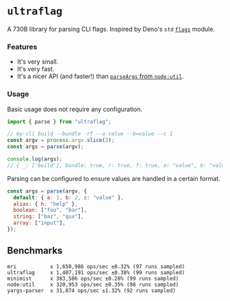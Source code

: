 # `ultraflag`

A 730B library for parsing CLI flags. Inspired by Deno's `std` [`flags`](https://github.com/denoland/deno_std/blob/main/flags/mod.ts) module.

### Features

- It's very small.
- It's very fast.
- It's a nicer API (and faster!) than [`parseArgs` from `node:util`](https://nodejs.org/api/util.html#utilparseargsconfig).

### Usage

Basic usage does not require any configuration.

```js
import { parse } from "ultraflag";

// my-cli build --bundle -rf --a value --b=value --c 1
const argv = process.argv.slice(2);
const args = parse(argv);

console.log(args);
// { _: ['build'], bundle: true, r: true, f: true, a: "value", b: "value", c: 1 }
```

Parsing can be configured to ensure values are handled in a certain format.

```js
const args = parse(argv, {
  default: { a: 1, b: 2, c: "value" },
  alias: { h: "help" },
  boolean: ["foo", "bar"],
  string: ["baz", "qux"],
  array: ["input"],
});
```

## Benchmarks

```
mri           x 1,650,986 ops/sec ±0.32% (97 runs sampled)
ultraflag     x 1,407,191 ops/sec ±0.38% (99 runs sampled)
minimist      x 383,506 ops/sec ±0.28% (99 runs sampled)
node:util     x 320,953 ops/sec ±0.35% (98 runs sampled)
yargs-parser  x 31,874 ops/sec ±1.32% (92 runs sampled)
```
